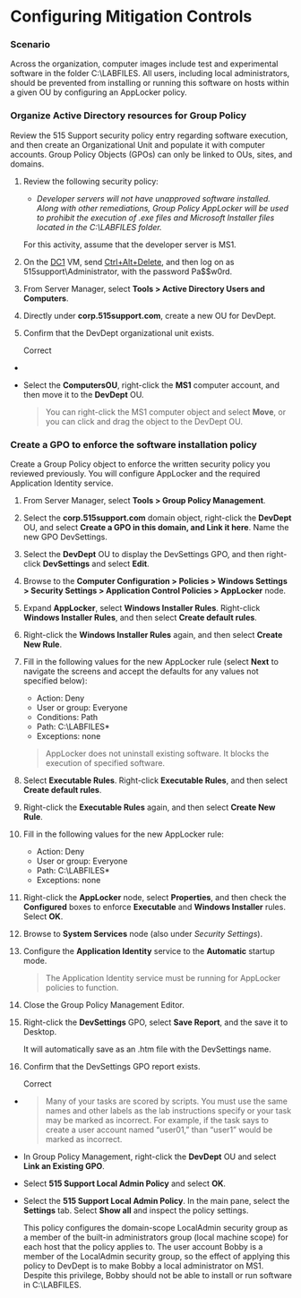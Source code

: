 # Configuring Mitigation Controls

### Scenario <a href="#scenario" id="scenario"></a>

Across the organization, computer images include test and experimental software in the folder C:\LABFILES. All users, including local administrators, should be prevented from installing or running this software on hosts within a given OU by configuring an AppLocker policy.

### Organize Active Directory resources for Group Policy <a href="#organize-active-directory-resources-for-group-policy" id="organize-active-directory-resources-for-group-policy"></a>

Review the 515 Support security policy entry regarding software execution, and then create an Organizational Unit and populate it with computer accounts. Group Policy Objects (GPOs) can only be linked to OUs, sites, and domains.

1.  &#x20;Review the following security policy:

    * _Developer servers will not have unapproved software installed. Along with other remediations, Group Policy AppLocker will be used to prohibit the execution of .exe files and Microsoft Installer files located in the C:\LABFILES folder._

    For this activity, assume that the developer server is MS1.
2. &#x20;On the [DC1](https://labclient.labondemand.com/Instructions/97b09221-a613-442e-9faf-c66ea22e501e?rc=10) VM, send [Ctrl+Alt+Delete](https://labclient.labondemand.com/Instructions/97b09221-a613-442e-9faf-c66ea22e501e?rc=10), and then log on as 515support\Administrator, with the password Pa\$$w0rd.
3. &#x20;From Server Manager, select **Tools > Active Directory Users and Computers**.
4. &#x20;Directly under **corp.515support.com**, create a new OU for DevDept.
5.  Confirm that the DevDept organizational unit exists.

    Correct

*
*   &#x20;Select the **ComputersOU**, right-click the **MS1** computer account, and then move it to the **DevDept** OU.

    > You can right-click the MS1 computer object and select **Move**, or you can click and drag the object to the DevDept OU.



### Create a GPO to enforce the software installation policy <a href="#create-a-gpo-to-enforce-the-software-installation-policy" id="create-a-gpo-to-enforce-the-software-installation-policy"></a>

Create a Group Policy object to enforce the written security policy you reviewed previously. You will configure AppLocker and the required Application Identity service.

1. &#x20;From Server Manager, select **Tools > Group Policy Management**.
2. &#x20;Select the **corp.515support.com** domain object, right-click the **DevDept** OU, and select **Create a GPO in this domain, and Link it here**. Name the new GPO DevSettings.
3. &#x20;Select the **DevDept** OU to display the DevSettings GPO, and then right-click **DevSettings** and select **Edit**.
4. &#x20;Browse to the **Computer Configuration > Policies > Windows Settings > Security Settings > Application Control Policies > AppLocker** node.
5. &#x20;Expand **AppLocker**, select **Windows Installer Rules**. Right-click **Windows Installer Rules**, and then select **Create default rules**.
6. &#x20;Right-click the **Windows Installer Rules** again, and then select **Create New Rule**.
7.  &#x20;Fill in the following values for the new AppLocker rule (select **Next** to navigate the screens and accept the defaults for any values not specified below):

    * Action: Deny
    * User or group: Everyone
    * Conditions: Path
    * Path: C:\LABFILES\*
    * Exceptions: none

    > AppLocker does not uninstall existing software. It blocks the execution of specified software.
8. &#x20;Select **Executable Rules**. Right-click **Executable Rules**, and then select **Create default rules**.
9. &#x20;Right-click the **Executable Rules** again, and then select **Create New Rule**.
10. &#x20;Fill in the following values for the new AppLocker rule:
    * Action: Deny
    * User or group: Everyone
    * Path: C:\LABFILES\*
    * Exceptions: none
11. &#x20;Right-click the **AppLocker** node, select **Properties**, and then check the **Configured** boxes to enforce **Executable** and **Windows Installer** rules. Select **OK**.
12. &#x20;Browse to **System Services** node (also under _Security Settings_).
13. &#x20;Configure the **Application Identity** service to the **Automatic** startup mode.

    > The Application Identity service must be running for AppLocker policies to function.
14. &#x20;Close the Group Policy Management Editor.
15. &#x20;Right-click the **DevSettings** GPO, select **Save Report**, and the save it to Desktop.

    It will automatically save as an .htm file with the DevSettings name.
16. Confirm that the DevSettings GPO report exists.

    Correct

* > Many of your tasks are scored by scripts. You must use the same names and other labels as the lab instructions specify or your task may be marked as incorrect. For example, if the task says to create a user account named “user01,” than “user1” would be marked as incorrect.
* &#x20;In Group Policy Management, right-click the **DevDept** OU and select **Link an Existing GPO**.
* &#x20;Select **515 Support Local Admin Policy** and select **OK**.
*   &#x20;Select the **515 Support Local Admin Policy**. In the main pane, select the **Settings** tab. Select **Show all** and inspect the policy settings.

    This policy configures the domain-scope LocalAdmin security group as a member of the built-in administrators group (local machine scope) for each host that the policy applies to. The user account Bobby is a member of the LocalAdmin security group, so the effect of applying this policy to DevDept is to make Bobby a local administrator on MS1. Despite this privilege, Bobby should not be able to install or run software in C:\LABFILES.
